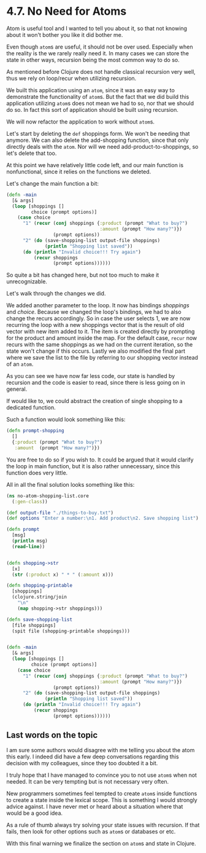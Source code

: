 # 4.7. No Need for Atoms

Atom is useful tool and I wanted to tell you about it,
so that not knowing about it won't bother you like it did bother me.

Even though `atom`s are useful,
it should not be over used.
Especially when the reality is the we rarely really need it.
In many cases we can store the state in other ways,
recursion being the most common way to do so.

As mentioned before Clojure does not handle classical recursion very well,
thus we rely on loop/recur when utilizing recursion.

We built this application using an `atom`,
since it was an easy way to demonstrate the functionality of `atom`s.
But the fact that we did build this application utilizing `atom`s does not mean we had to so,
nor that we should do so.
In fact this sort of application should be built using recursion.

We will now refactor the application to work without `atom`s.

Let's start by deleting the `def` shoppings form.
We won't be needing that anymore.
We can also delete the add-shopping function,
since that only directly deals with the `atom`.
Nor will we need add-product-to-shoppings,
so let's delete that too.

At this point we have relatively little code left,
and our main function is nonfunctional,
since it relies on the functions we deleted.

Let's change the main function a bit:

```clojure
(defn -main
  [& args]
  (loop [shoppings []
         choice (prompt options)]
    (case choice
      "1" (recur (conj shoppings {:product (prompt "What to buy?")
                                  :amount (prompt "How many?")})
                 (prompt options))
      "2" (do (save-shopping-list output-file shoppings)
              (println "Shopping list saved"))
      (do (println "Invalid choice!!! Try again")
          (recur shoppings
                 (prompt options))))))
```

So quite a bit has changed here,
but not too much to make it unrecognizable.

Let's walk through the changes we did.

We added another parameter to the loop.
It now has bindings *shoppings* and *choice*.
Because we changed the loop's bindings,
we had to also change the recurs accordingly.
So in case the user selects 1,
we are now recurring the loop with a new shoppings vector that is the result of old vector with new item added to it.
The item is created directly by prompting for the product and amount inside the map.
For the default case, `recur` now recurs with the same shoppings as we had on the current iteration,
so the state won't change if this occurs.
Lastly we also modified the final part where we save the list to the file by referring to our shopping vector instead of an `atom`.

As you can see we have now far less code,
our state is handled by recursion and the code is easier to read,
since there is less going on in general.

If would like to,
we could abstract the creation of single shopping to a dedicated function.

Such a function would look something like this:

```clojure
(defn prompt-shopping
  []
  {:product (prompt "What to buy?")
   :amount  (prompt "How many?")})
```

You are free to do so if you wish to.
It could be argued that it would clarify the loop in main function,
but it is also rather unnecessary,
since this function does very little.

All in all the final solution looks something like this:

```clojure
(ns no-atom-shopping-list.core
  (:gen-class))

(def output-file "./things-to-buy.txt")
(def options "Enter a number:\n1. Add product\n2. Save shopping list")

(defn prompt
  [msg]
  (println msg)
  (read-line))


(defn shopping->str
  [x]
  (str (:product x) " * " (:amount x)))

(defn shopping-printable
  [shoppings]
  (clojure.string/join
    "\n"
    (map shopping->str shoppings)))

(defn save-shopping-list
  [file shoppings]
  (spit file (shopping-printable shoppings)))


(defn -main
  [& args]
  (loop [shoppings []
         choice (prompt options)]
    (case choice
      "1" (recur (conj shoppings {:product (prompt "What to buy?")
                                  :amount (prompt "How many?")})
                 (prompt options))
      "2" (do (save-shopping-list output-file shoppings)
              (println "Shopping list saved"))
      (do (println "Invalid choice!!! Try again")
          (recur shoppings
                 (prompt options))))))
```

## Last words on the topic

I am sure some authors would disagree with me telling you about the atom this early.
I indeed did have a few deep conversations regarding this decision with my colleagues,
since they too doubted it a bit.

I truly hope that I have managed to convince you to not use `atom`s when not needed.
It can be very tempting but is not necessary very often.

New programmers sometimes feel tempted to create `atom`s inside functions to create a state inside the lexical scope.
This is something I would strongly advice against.
I have never met or heard about a situation where that would be a good idea.

As a rule of thumb always try solving your state issues with recursion. If that fails,
then look for other options such as `atom`s or databases or etc.

With this final warning we finalize the section on `atom`s and state in Clojure.
